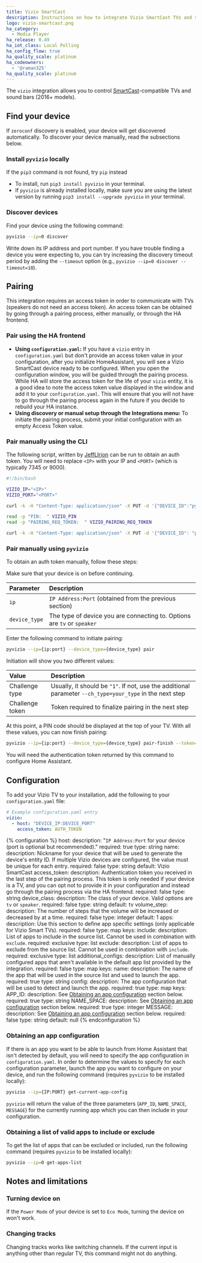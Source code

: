 ```yaml
---
title: Vizio SmartCast
description: Instructions on how to integrate Vizio SmartCast TVs and sound bars into Home Assistant.
logo: vizio-smartcast.png
ha_category:
  - Media Player
ha_release: 0.49
ha_iot_class: Local Polling
ha_config_flow: true
ha_quality_scale: platinum
ha_codeowners:
  - '@raman325'
ha_quality_scale: platinum
---
```


The `vizio` integration allows you to control [SmartCast](https://www.vizio.com/smartcast-app)-compatible TVs and sound bars (2016+ models).

## Find your device

If `zeroconf` discovery is enabled, your device will get discovered automatically. To discover your device manually, read the subsections below.

### Install `pyvizio` locally

<div class='note tip'>

If the `pip3` command is not found, try `pip` instead

</div>

- To install, run `pip3 install pyvizio` in your terminal.
- If `pyvizio` is already installed locally, make sure you are using the latest version by running `pip3 install --upgrade pyvizio` in your terminal.

### Discover devices

Find your device using the following command:

```bash
pyvizio --ip=0 discover
```

Write down its IP address and port number. If you have trouble finding a device you were expecting to, you can try increasing the discovery timeout period by adding the `--timeout` option (e.g., `pyvizio --ip=0 discover --timeout=10`).

## Pairing

This integration requires an access token in order to communicate with TVs (speakers do not need an access token). An access token can be obtained by going through a pairing process, either manually, or through the HA frontend.

### Pair using the HA frontend

 - **Using `configuration.yaml`:** If you have a `vizio` entry in `configuration.yaml` but don't provide an access token value in your configuration, after you initialize HomeAssistant, you will see a Vizio SmartCast device ready to be configured. When you open the configuration window, you will be guided through the pairing process. While HA will store the access token for the life of your `vizio` entity, it is a good idea to note the access token value displayed in the window and add it to your `configuration.yaml`. This will ensure that you will not have to go through the pairing process again in the future if you decide to rebuild your HA instance.
- **Using discovery or manual setup through the Integrations menu:** To initiate the pairing process, submit your initial configuration with an empty Access Token value.

### Pair manually using the CLI

The following script, written by [JeffLIrion](https://github.com/JeffLIrion) can be run to obtain an auth token. You will need to replace `<IP>` with your IP and `<PORT>` (which is typically 7345 or 9000).

```bash
#!/bin/bash

VIZIO_IP="<IP>"
VIZIO_PORT="<PORT>"

curl -k -H "Content-Type: application/json" -X PUT -d '{"DEVICE_ID":"pyvizio","DEVICE_NAME":"Python Vizio"}' https://${VIZIO_IP}:${VIZIO_PORT}/pairing/start

read -p "PIN:  " VIZIO_PIN
read -p "PAIRING_REQ_TOKEN:  " VIZIO_PAIRING_REQ_TOKEN

curl -k -H "Content-Type: application/json" -X PUT -d '{"DEVICE_ID": "pyvizio","CHALLENGE_TYPE": 1,"RESPONSE_VALUE": "'"${VIZIO_PIN}"'","PAIRING_REQ_TOKEN": '"${VIZIO_PAIRING_REQ_TOKEN}"'}' https://${VIZIO_IP}:${VIZIO_PORT}/pairing/pair
```

### Pair manually using `pyvizio`

To obtain an auth token manually, follow these steps:

Make sure that your device is on before continuing.

| Parameter     | Description                                                             |
| :------------ | :---------------------------------------------------------------------- |
| `ip`          | `IP Address:Port` (obtained from the previous section)                  |
| `device_type` | The type of device you are connecting to. Options are `tv` or `speaker` |

Enter the following command to initiate pairing:

```bash
pyvizio --ip={ip:port} --device_type={device_type} pair
```

Initiation will show you two different values:

| Value           | Description                                                                                             |
| :-------------- | :------------------------------------------------------------------------------------------------------ |
| Challenge type  | Usually, it should be `"1"`. If not, use the additional parameter `--ch_type=your_type` in the next step |
| Challenge token | Token required to finalize pairing in the next step                                                     |

At this point, a PIN code should be displayed at the top of your TV. With all these values, you can now finish pairing:

```bash
pyvizio --ip={ip:port} --device_type={device_type} pair-finish --token={challenge_token} --pin={pin}
```

You will need the authentication token returned by this command to configure Home Assistant.

## Configuration

To add your Vizio TV to your installation, add the following to your `configuration.yaml` file:

```yaml
# Example configuration.yaml entry
vizio:
  - host: "DEVICE_IP:DEVICE_PORT"
    access_token: AUTH_TOKEN
```

{% configuration %}
host:
  description: "`IP Address:Port` for your device (port is optional but recommended)."
  required: true
  type: string
name:
  description: Nickname for your device that will be used to generate the device's entity ID. If multiple Vizio devices are configured, the value must be unique for each entry.
  required: false
  type: string
  default: Vizio SmartCast
access_token:
  description: Authentication token you received in the last step of the pairing process. This token is only needed if your device is a TV, and you can opt not to provide it in your configuration and instead go through the pairing process via the HA frontend.
  required: false
  type: string
device_class:
  description: The class of your device. Valid options are `tv` or `speaker`.
  required: false
  type: string
  default: tv
volume_step:
  description: The number of steps that the volume will be increased or decreased by at a time.
  required: false
  type: integer
  default: 1
apps:
  description: Use this section to define app specific settings (only applicable for Vizio Smart TVs).
  required: false
  type: map
  keys:
    include:
      description: List of apps to include in the source list. Cannot be used in combination with `exclude`.
      required: exclusive
      type: list
    exclude:
      description: List of apps to exclude from the source list. Cannot be used in combination with `include`.
      required: exclusive
      type: list
    additional_configs:
      description: List of manually configured apps that aren't available in the default app list provided by the integration.
      required: false
      type: map
      keys:
        name:
          description: The name of the app that will be used in the source list and used to launch the app.
          required: true
          type: string
        config:
          description: The app configuration that will be used to detect and launch the app.
          required: true
          type: map
          keys:
            APP_ID:
              description: See [Obtaining an app configuration](#obtaining-an-app-configuration) section below.
              required: true
              type: string
            NAME_SPACE:
              description: See [Obtaining an app configuration](#obtaining-an-app-configuration) section below.
              required: true
              type: integer
            MESSAGE:
              description: See [Obtaining an app configuration](#obtaining-an-app-configuration) section below.
              required: false
              type: string
              default: null
{% endconfiguration %}

### Obtaining an app configuration

If there is an app you want to be able to launch from Home Assistant that isn't detected by default, you will need to specify the app configuration in `configuration.yaml`. In order to determine the values to specify for each configuration parameter, launch the app you want to configure on your device, and run the following command (requires `pyvizio` to be installed locally):

```bash
pyvizio --ip={IP:PORT} get-current-app-config
```

`pyvizio` will return the value of the three parameters (`APP_ID`, `NAME_SPACE`, `MESSAGE`) for the currently running app which you can then include in your configuration.

### Obtaining a list of valid apps to include or exclude
To get the list of apps that can be excluded or included, run the following command (requires `pyvizio` to be installed locally):

```bash
pyvizio --ip=0 get-apps-list
```

## Notes and limitations

### Turning device on

If the `Power Mode` of your device is set to `Eco Mode`, turning the device on won't work.

### Changing tracks

Changing tracks works like switching channels. If the current input is anything other than regular TV, this command might not do anything.
